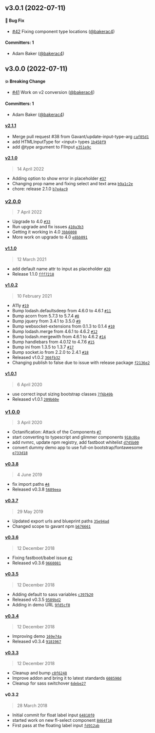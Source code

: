 
## v3.0.1 (2022-07-11)

#### :bug: Bug Fix
* [#42](https://github.com/Gavant/ember-floating-labels/pull/42) Fixing component type locations ([@bakerac4](https://github.com/bakerac4))

#### Committers: 1
- Adam Baker ([@bakerac4](https://github.com/bakerac4))

## v3.0.0 (2022-07-11)

#### :boom: Breaking Change

-   [#41](https://github.com/Gavant/ember-floating-labels/pull/41) Work on v2 conversion ([@bakerac4](https://github.com/bakerac4))

#### Committers: 1

-   Adam Baker ([@bakerac4](https://github.com/bakerac4))

#### [v2.1.1](https://github.com/Gavant/ember-floating-labels/compare/v2.1.0...v2.1.1)

-   Merge pull request #38 from Gavant/update-input-type-arg [`caf05d1`](https://github.com/Gavant/ember-floating-labels/commit/caf05d1a6f5f8d96cb61c3fb288d9c7b380dcb33)
-   add HTMLInputType for &lt;input&gt; types [`1b458f9`](https://github.com/Gavant/ember-floating-labels/commit/1b458f94576832184fce8e3ab7b25642277abe3d)
-   add @type argument to FlInput [`e351e9c`](https://github.com/Gavant/ember-floating-labels/commit/e351e9c37bbd2fae039416b3f4ca885534ea4c41)

#### [v2.1.0](https://github.com/Gavant/ember-floating-labels/compare/v2.0.0...v2.1.0)

> 14 April 2022

-   Adding option to show error in placeholder [`#37`](https://github.com/Gavant/ember-floating-labels/pull/37)
-   Changing prop name and fixing select and text area [`b9a1c2e`](https://github.com/Gavant/ember-floating-labels/commit/b9a1c2e47cd6bb3d51221b99b8dded5dbbf2275b)
-   chore: release 2.1.0 [`b7e4ac9`](https://github.com/Gavant/ember-floating-labels/commit/b7e4ac94967731175fd482deba879bc72a27edba)

### [v2.0.0](https://github.com/Gavant/ember-floating-labels/compare/v1.1.0...v2.0.0)

> 7 April 2022

-   Upgrade to 4.0 [`#33`](https://github.com/Gavant/ember-floating-labels/pull/33)
-   Run upgrade and fix issues [`410a3b3`](https://github.com/Gavant/ember-floating-labels/commit/410a3b3c47d5c8df48e384bdff9a103215f4ca40)
-   Getting it working in 4.0 [`3bb6008`](https://github.com/Gavant/ember-floating-labels/commit/3bb6008bd9666c3cd05cbf62ff6478695f20a341)
-   More work on upgrade to 4.0 [`e8bb091`](https://github.com/Gavant/ember-floating-labels/commit/e8bb091bca70797d635f02f40cd826bb4d757593)

#### [v1.1.0](https://github.com/Gavant/ember-floating-labels/compare/v1.0.2...v1.1.0)

> 12 March 2021

-   add default name attr to input as placeholder [`#20`](https://github.com/Gavant/ember-floating-labels/pull/20)
-   Release 1.1.0 [`fff7218`](https://github.com/Gavant/ember-floating-labels/commit/fff7218746aabf4121363cc8851978779aacbbe3)

#### [v1.0.2](https://github.com/Gavant/ember-floating-labels/compare/v1.0.1...v1.0.2)

> 10 February 2021

-   A11y [`#19`](https://github.com/Gavant/ember-floating-labels/pull/19)
-   Bump lodash.defaultsdeep from 4.6.0 to 4.6.1 [`#11`](https://github.com/Gavant/ember-floating-labels/pull/11)
-   Bump acorn from 5.7.3 to 5.7.4 [`#8`](https://github.com/Gavant/ember-floating-labels/pull/8)
-   Bump jquery from 3.4.1 to 3.5.0 [`#9`](https://github.com/Gavant/ember-floating-labels/pull/9)
-   Bump websocket-extensions from 0.1.3 to 0.1.4 [`#10`](https://github.com/Gavant/ember-floating-labels/pull/10)
-   Bump lodash.merge from 4.6.1 to 4.6.2 [`#12`](https://github.com/Gavant/ember-floating-labels/pull/12)
-   Bump lodash.mergewith from 4.6.1 to 4.6.2 [`#14`](https://github.com/Gavant/ember-floating-labels/pull/14)
-   Bump handlebars from 4.0.12 to 4.7.6 [`#15`](https://github.com/Gavant/ember-floating-labels/pull/15)
-   Bump ini from 1.3.5 to 1.3.7 [`#17`](https://github.com/Gavant/ember-floating-labels/pull/17)
-   Bump socket.io from 2.2.0 to 2.4.1 [`#18`](https://github.com/Gavant/ember-floating-labels/pull/18)
-   Released v1.0.2 [`366fb32`](https://github.com/Gavant/ember-floating-labels/commit/366fb329fb5509f09d46eed1505dc65651bd722a)
-   Changing publish to false due to issue with release package [`f2136e2`](https://github.com/Gavant/ember-floating-labels/commit/f2136e25cb8b4fdc2c64daf0f0ef8d627f5504ad)

#### [v1.0.1](https://github.com/Gavant/ember-floating-labels/compare/v1.0.0...v1.0.1)

> 6 April 2020

-   use correct input sizing bootstrap classes [`7f6b49b`](https://github.com/Gavant/ember-floating-labels/commit/7f6b49bb7beb40da70e7c2117c812bf20a3e169b)
-   Released v1.0.1 [`209b60e`](https://github.com/Gavant/ember-floating-labels/commit/209b60ef013277af9ca433c47e441553fa27be9b)

### [v1.0.0](https://github.com/Gavant/ember-floating-labels/compare/v0.3.8...v1.0.0)

> 3 April 2020

-   Octanification: Attack of the Components [`#7`](https://github.com/Gavant/ember-floating-labels/pull/7)
-   start converting to typescript and glimmer components [`918c0ba`](https://github.com/Gavant/ember-floating-labels/commit/918c0ba6823b58b3933d0200236209a36a6eeef8)
-   add nvmrc, update npm registry, add fastboot whitelist [`d745b00`](https://github.com/Gavant/ember-floating-labels/commit/d745b00ef95a45412d0d4b13fb8960ecd638d70c)
-   convert dummy demo app to use full-on bootstrap/fontawesome [`e733d18`](https://github.com/Gavant/ember-floating-labels/commit/e733d1845baa43711474c965ccae8f0931fa750b)

#### [v0.3.8](https://github.com/Gavant/ember-floating-labels/compare/v0.3.7...v0.3.8)

> 4 June 2019

-   fix import paths [`#4`](https://github.com/Gavant/ember-floating-labels/pull/4)
-   Released v0.3.8 [`5689eea`](https://github.com/Gavant/ember-floating-labels/commit/5689eea58bf7a12f480d40811453574095618f39)

#### [v0.3.7](https://github.com/Gavant/ember-floating-labels/compare/v0.3.6...v0.3.7)

> 29 May 2019

-   Updated export urls and blueprint paths [`35e94ad`](https://github.com/Gavant/ember-floating-labels/commit/35e94ad643eba0a06c304e6d7aaf64541e524335)
-   Changed scope to gavant npm [`b676661`](https://github.com/Gavant/ember-floating-labels/commit/b67666177fb51d17cfc05692ece390cdd2ac116a)

#### [v0.3.6](https://github.com/Gavant/ember-floating-labels/compare/v0.3.5...v0.3.6)

> 12 December 2018

-   Fixing fastboot/babel issue [`#2`](https://github.com/Gavant/ember-floating-labels/pull/2)
-   Released v0.3.6 [`9660081`](https://github.com/Gavant/ember-floating-labels/commit/9660081c76ddb9d63ada483410e0086394c1fcb1)

#### [v0.3.5](https://github.com/Gavant/ember-floating-labels/compare/v0.3.4...v0.3.5)

> 12 December 2018

-   Adding default to sass variables [`c397b20`](https://github.com/Gavant/ember-floating-labels/commit/c397b20896bc1d06726bd91f0d3ccc86fde2cc49)
-   Released v0.3.5 [`9509bd2`](https://github.com/Gavant/ember-floating-labels/commit/9509bd270810f8c2215faa663474cc68b6bca820)
-   Adding in demo URL [`9fd5cf0`](https://github.com/Gavant/ember-floating-labels/commit/9fd5cf0d83d09507615c6d6dd1b9db3c22233be3)

#### [v0.3.4](https://github.com/Gavant/ember-floating-labels/compare/v0.3.3...v0.3.4)

> 12 December 2018

-   Improving demo [`169e74a`](https://github.com/Gavant/ember-floating-labels/commit/169e74a45c3d4a33a016c7194966710f5e429fca)
-   Released v0.3.4 [`9181967`](https://github.com/Gavant/ember-floating-labels/commit/9181967df6c2559700979e5947a5a404eb312fb2)

#### [v0.3.3](https://github.com/Gavant/ember-floating-labels/compare/v0.3.2...v0.3.3)

> 12 December 2018

-   Cleanup and bump [`c0f6248`](https://github.com/Gavant/ember-floating-labels/commit/c0f6248b594d7563e681c2ac95fb9a41f7ab314f)
-   Improve addon and bring it to latest standards [`608590d`](https://github.com/Gavant/ember-floating-labels/commit/608590d8f973dd31bbc0794a9082678b3b5fd06f)
-   Cleanup for sass switchover [`6debe27`](https://github.com/Gavant/ember-floating-labels/commit/6debe272cc132f9bdb63abdcf11091519c763126)

#### v0.3.2

> 28 March 2018

-   Initial commit for float label input [`64810f0`](https://github.com/Gavant/ember-floating-labels/commit/64810f0f5c87e076bdd93f528e22548a87bf2ec1)
-   started work on new fl-select component [`8464f10`](https://github.com/Gavant/ember-floating-labels/commit/8464f10012310d580c9d6973f4862c7ebc60dec7)
-   First pass at the floating label input [`fd912ab`](https://github.com/Gavant/ember-floating-labels/commit/fd912abf2781107cb98964ebf57c947c6624ffe2)
